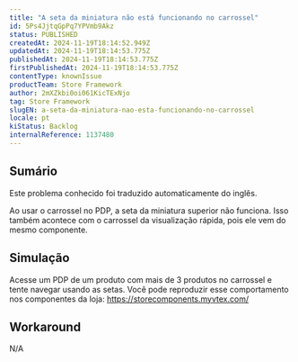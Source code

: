 ```yaml
---
title: "A seta da miniatura não está funcionando no carrossel"
id: 5Ps4JjtqGpPq7YPVmb9Akz
status: PUBLISHED
createdAt: 2024-11-19T18:14:52.949Z
updatedAt: 2024-11-19T18:14:53.775Z
publishedAt: 2024-11-19T18:14:53.775Z
firstPublishedAt: 2024-11-19T18:14:53.775Z
contentType: knownIssue
productTeam: Store Framework
author: 2mXZkbi0oi061KicTExNjo
tag: Store Framework
slugEN: a-seta-da-miniatura-nao-esta-funcionando-no-carrossel
locale: pt
kiStatus: Backlog
internalReference: 1137480
---
```


## Sumário

<div class="alert alert-info">
  <p>Este problema conhecido foi traduzido automaticamente do inglês.</p>
</div>


Ao usar o carrossel no PDP, a seta da miniatura superior não funciona. Isso também acontece com o carrossel da visualização rápida, pois ele vem do mesmo componente.

## Simulação


Acesse um PDP de um produto com mais de 3 produtos no carrossel e tente navegar usando as setas. Você pode reproduzir esse comportamento nos componentes da loja: https://storecomponents.myvtex.com/

## Workaround


N/A





